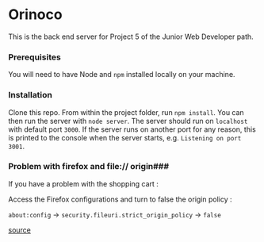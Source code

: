 # Orinoco #

This is the back end server for Project 5 of the Junior Web Developer path.

### Prerequisites ###

You will need to have Node and `npm` installed locally on your machine.

### Installation ###

Clone this repo. From within the project folder, run `npm install`. You 
can then run the server with `node server`. 
The server should run on `localhost` with default port `3000`. If the
server runs on another port for any reason, this is printed to the
console when the server starts, e.g. `Listening on port 3001`.

### Problem with firefox and file:// origin###

If you have a problem with the shopping cart :
 
Access the Firefox configurations and turn to false the origin policy :

`about:config` -> `security.fileuri.strict_origin_policy` -> `false`

[source](https://developer.mozilla.org/en-US/docs/Archive/Misc_top_level/Same-origin_policy_for_file:_URIs "MDN web docs")
